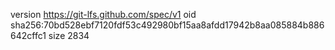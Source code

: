 version https://git-lfs.github.com/spec/v1
oid sha256:70bd528ebf7120fdf53c492980bf15aa8afdd17942b8aa085884b886642cffc1
size 2834
